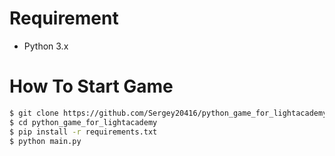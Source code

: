 # Requirement
- Python 3.x

# How To Start Game

```bash
$ git clone https://github.com/Sergey20416/python_game_for_lightacademy.git
$ cd python_game_for_lightacademy
$ pip install -r requirements.txt
$ python main.py
```